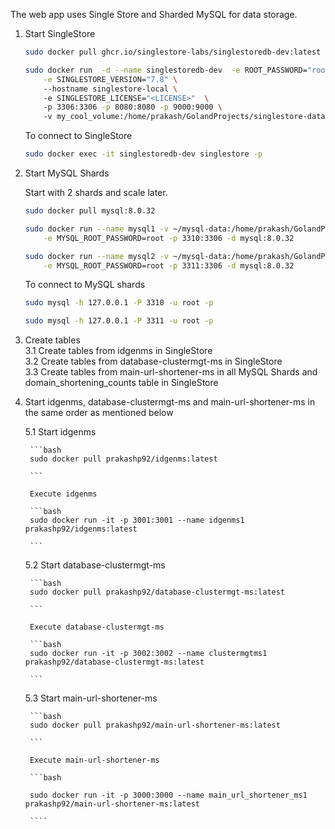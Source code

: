 The web app uses Single Store and Sharded MySQL for data storage.

1. Start SingleStore
    ```bash
    sudo docker pull ghcr.io/singlestore-labs/singlestoredb-dev:latest
    ```
    ```bash
    sudo docker run  -d --name singlestoredb-dev  -e ROOT_PASSWORD="root" \
        -e SINGLESTORE_VERSION="7.8" \ 
        --hostname singlestore-local \ 
        -e SINGLESTORE_LICENSE="<LICENSE>"  \ 
        -p 3306:3306 -p 8080:8080 -p 9000:9000 \ 
        -v my_cool_volume:/home/prakash/GolandProjects/singlestore-data  ghcr.io/singlestore-labs/singlestoredb-dev
    ```

    To connect to SingleStore
    ```bash
    sudo docker exec -it singlestoredb-dev singlestore -p
     ```
2. Start MySQL Shards

    Start with 2 shards and scale later.
   
    ```bash
    sudo docker pull mysql:8.0.32
    ```
    
    ```bash
    sudo docker run --name mysql1 -v ~/mysql-data:/home/prakash/GolandProjects/mysql-data-1  \
        -e MYSQL_ROOT_PASSWORD=root -p 3310:3306 -d mysql:8.0.32
    ```
    
    ```bash
    sudo docker run --name mysql2 -v ~/mysql-data:/home/prakash/GolandProjects/mysql-data-2 \
        -e MYSQL_ROOT_PASSWORD=root -p 3311:3306 -d mysql:8.0.32
    ```
    
    To connect to MySQL shards
    
    ```bash
    sudo mysql -h 127.0.0.1 -P 3310 -u root -p
    ```
    
    ```bash
    sudo mysql -h 127.0.0.1 -P 3311 -u root -p
    ```
    

4. Create tables   
    3.1 Create tables from idgenms in SingleStore   
    3.2 Create tables from database-clustermgt-ms in SingleStore   
    3.3 Create tables from main-url-shortener-ms in all MySQL Shards and domain_shortening_counts table in SingleStore   


5. Start idgenms, database-clustermgt-ms and main-url-shortener-ms in the same order as mentioned below   

    5.1 Start idgenms
    
        ```bash
        sudo docker pull prakashp92/idgenms:latest
   
        ```

        Execute idgenms
   
        ```bash
        sudo docker run -it -p 3001:3001 --name idgenms1 prakashp92/idgenms:latest
   
        ```
   
   
    
    5.2 Start database-clustermgt-ms
    
        ```bash
        sudo docker pull prakashp92/database-clustermgt-ms:latest
   
        ```

        Execute database-clustermgt-ms
   
        ```bash
        sudo docker run -it -p 3002:3002 --name clustermgtms1 prakashp92/database-clustermgt-ms:latest
   
        ```
   
   
    
    5.3 Start main-url-shortener-ms
    
        ```bash
        sudo docker pull prakashp92/main-url-shortener-ms:latest
   
        ```    

        Execute main-url-shortener-ms
       
        ```bash
   
        sudo docker run -it -p 3000:3000 --name main_url_shortener_ms1 prakashp92/main-url-shortener-ms:latest
   
        ````   
   
